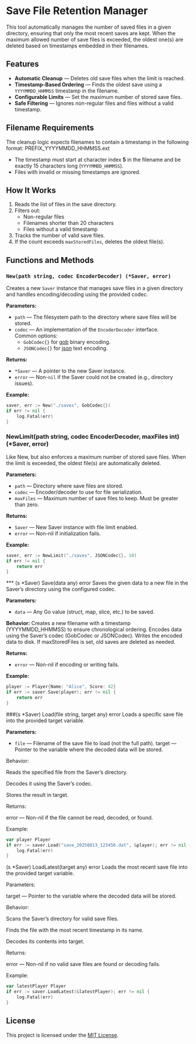 # Save File Retention Manager

This tool automatically manages the number of saved files in a given directory, ensuring that only the most recent saves are kept. When the maximum allowed number of save files is exceeded, the oldest one(s) are deleted based on timestamps embedded in their filenames.

## Features

- **Automatic Cleanup** — Deletes old save files when the limit is reached.
- **Timestamp-Based Ordering** — Finds the oldest save using a `YYYYMMDD_HHMMSS` timestamp in the filename.
- **Configurable Limits** — Set the maximum number of stored save files.
- **Safe Filtering** — Ignores non-regular files and files without a valid timestamp.

## Filename Requirements

The cleanup logic expects filenames to contain a timestamp in the following format:
PREFIX_YYYYMMDD_HHMMSS.ext

- The timestamp must start at character index **5** in the filename and be exactly 15 characters long (`YYYYMMDD_HHMMSS`).
- Files with invalid or missing timestamps are ignored.

## How It Works

1. Reads the list of files in the save directory.
2. Filters out:
   - Non-regular files
   - Filenames shorter than 20 characters
   - Files without a valid timestamp
3. Tracks the number of valid save files.
4. If the count exceeds `maxStoredFiles`, deletes the oldest file(s).

## Functions and Methods

### `New(path string, codec EncoderDecoder) (*Saver, error)`
Creates a new `Saver` instance that manages save files in a given directory and handles encoding/decoding using the provided codec.

**Parameters:**
- `path` — The filesystem path to the directory where save files will be stored.
- `codec` — An implementation of the `EncoderDecoder` interface.  
  Common options:
  - `GobCodec{}` for [gob](https://pkg.go.dev/encoding/gob) binary encoding.
  - `JSONCodec{}` for [json](https://pkg.go.dev/encoding/json) text encoding.

**Returns:**
- `*Saver` — A pointer to the new Saver instance.
- `error` — Non-`nil` if the Saver could not be created (e.g., directory issues).

**Example:**
```go
saver, err := New("./saves", GobCodec{})
if err != nil {
    log.Fatal(err)
}
```

### NewLimit(path string, codec EncoderDecoder, maxFiles int) (*Saver, error)
Like New, but also enforces a maximum number of stored save files. When the limit is exceeded, the oldest file(s) are automatically deleted.

**Parameters:**
- `path` — Directory where save files are stored.
- `codec` — Encoder/decoder to use for file serialization.
- `maxFiles` — Maximum number of save files to keep. Must be greater than zero.

**Returns:**
- `Saver` — New Saver instance with file limit enabled.
- `error` — Non-nil if initialization fails.

**Example:**
```go
saver, err := NewLimit("./saves", JSONCodec{}, 10)
if err != nil {
    return err
}
```

*** (s *Saver) Save(data any) error
Saves the given data to a new file in the Saver’s directory using the configured codec.

**Parameters:**
- `data` — Any Go value (struct, map, slice, etc.) to be saved.

**Behavior:**
Creates a new filename with a timestamp (YYYYMMDD_HHMMSS) to ensure chronological ordering.
Encodes data using the Saver’s codec (GobCodec or JSONCodec).
Writes the encoded data to disk.
If maxStoredFiles is set, old saves are deleted as needed.

**Returns:**
- `error` — Non-nil if encoding or writing fails.

**Example:**
```go
player := Player{Name: "Alice", Score: 42}
if err := saver.Save(player); err != nil {
    return err
}
```

###(s *Saver) Load(file string, target any) error
Loads a specific save file into the provided target variable.

**Parameters:**
- `file` — Filename of the save file to load (not the full path).
target — Pointer to the variable where the decoded data will be stored.

Behavior:

Reads the specified file from the Saver’s directory.

Decodes it using the Saver’s codec.

Stores the result in target.

Returns:

error — Non-nil if the file cannot be read, decoded, or found.

Example:
```go
var player Player
if err := saver.Load("save_20250813_123456.dat", &player); err != nil {
    log.Fatal(err)
}
```
(s *Saver) LoadLatest(target any) error
Loads the most recent save file into the provided target variable.

Parameters:

target — Pointer to the variable where the decoded data will be stored.

Behavior:

Scans the Saver’s directory for valid save files.

Finds the file with the most recent timestamp in its name.

Decodes its contents into target.

Returns:

error — Non-nil if no valid save files are found or decoding fails.

Example:
```go
var latestPlayer Player
if err := saver.LoadLatest(&latestPlayer); err != nil {
    log.Fatal(err)
}
```


## License

This project is licensed under the [MIT License](https://opensource.org/licenses/MIT).
